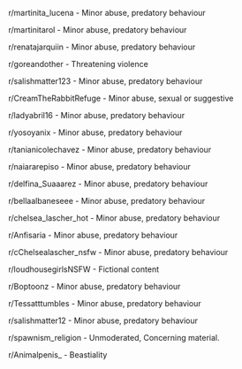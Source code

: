 r/martinita_lucena - Minor abuse, predatory behaviour

r/martinitarol - Minor abuse, predatory behaviour

r/renatajarquiin  - Minor abuse, predatory behaviour

r/goreandother - Threatening violence

r/salishmatter123 - Minor abuse, predatory behaviour

r/CreamTheRabbitRefuge - Minor abuse, sexual or suggestive

r/ladyabril16 - Minor abuse, predatory behaviour

r/yosoyanix - Minor abuse, predatory behaviour

r/tanianicolechavez - Minor abuse, predatory behaviour

r/naiararepiso - Minor abuse, predatory behaviour

r/delfina_Suaaarez - Minor abuse, predatory behaviour

r/bellaalbaneseee - Minor abuse, predatory behaviour

r/chelsea_lascher_hot  - Minor abuse, predatory behaviour

r/Anfisaria - Minor abuse, predatory behaviour

r/cChelsealascher_nsfw  - Minor abuse, predatory behaviour

r/loudhousegirlsNSFW - Fictional content

r/Boptoonz - Minor abuse, predatory behaviour

r/Tessatttumbles - Minor abuse, predatory behaviour

r/salishmatter12 - Minor abuse, predatory behaviour

r/spawnism_religion - Unmoderated, Concerning material.

r/Animalpenis_  - Beastiality